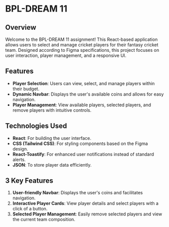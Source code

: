 # BPL-DREAM 11

## Overview
Welcome to the BPL-DREAM 11 assignment! This React-based application allows users to select and manage cricket players for their fantasy cricket team. Designed according to Figma specifications, this project focuses on user interaction, player management, and a responsive UI.

## Features
- **Player Selection**: Users can view, select, and manage players within their budget.
- **Dynamic Navbar**: Displays the user's available coins and allows for easy navigation.
- **Player Management**: View available players, selected players, and remove players with intuitive controls.

## Technologies Used
- **React**: For building the user interface.
- **CSS (Tailwind CSS)**: For styling components based on the Figma design.
- **React-Toastify**: For enhanced user notifications instead of standard alerts.
- **JSON**: To store player data efficiently.

## 3 Key Features
1. **User-friendly Navbar**: Displays the user's coins and facilitates navigation.
2. **Interactive Player Cards**: View player details and select players with a click of a button.
3. **Selected Player Management**: Easily remove selected players and view the current team composition.
